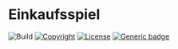 # Einkaufsspiel

![Build](https://github.com/MCTzOCK/EinkaufsSpiel/workflows/Java%20CI%20with%20Maven/badge.svg)
[![Copyright](https://img.shields.io/badge/Copyright-Craftions-BLUE.svg)](https://shields.io/)
[![License](https://img.shields.io/badge/LICENSE-MIT-GREEN.svg)](https://shields.io/)
[![Generic badge](https://img.shields.io/badge/Finished-NO-RED.svg)](https://shields.io/)
